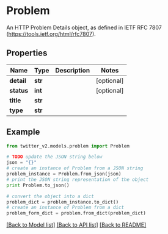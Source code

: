 # Problem

An HTTP Problem Details object, as defined in IETF RFC 7807 (https://tools.ietf.org/html/rfc7807).

## Properties
Name | Type | Description | Notes
------------ | ------------- | ------------- | -------------
**detail** | **str** |  | [optional] 
**status** | **int** |  | [optional] 
**title** | **str** |  | 
**type** | **str** |  | 

## Example

```python
from twitter_v2.models.problem import Problem

# TODO update the JSON string below
json = "{}"
# create an instance of Problem from a JSON string
problem_instance = Problem.from_json(json)
# print the JSON string representation of the object
print Problem.to_json()

# convert the object into a dict
problem_dict = problem_instance.to_dict()
# create an instance of Problem from a dict
problem_form_dict = problem.from_dict(problem_dict)
```
[[Back to Model list]](../README.md#documentation-for-models) [[Back to API list]](../README.md#documentation-for-api-endpoints) [[Back to README]](../README.md)


